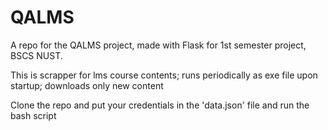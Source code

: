 # QALMS
A repo for the QALMS project, made with Flask for 1st semester project, BSCS NUST.

This is scrapper for lms course contents; runs periodically as exe file upon startup; downloads only new content

Clone the repo and put your credentials in the 'data.json' file and run the bash script
